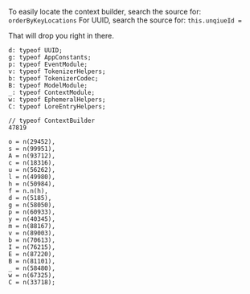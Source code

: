 To easily locate the context builder, search the source for:
  `orderByKeyLocations`
For UUID, search the source for:
  `this.unqiueId = `

That will drop you right in there.

```
d: typeof UUID;
g: typeof AppConstants;
p: typeof EventModule;
v: typeof TokenizerHelpers;
b: typeof TokenizerCodec;
B: typeof ModelModule;
_: typeof ContextModule;
w: typeof EphemeralHelpers;
C: typeof LoreEntryHelpers;
```

```
// typeof ContextBuilder
47819

o = n(29452),
s = n(99951),
A = n(93712),
c = n(18316),
u = n(56262),
l = n(49980),
h = n(50984),
f = n.n(h),
d = n(5185),
g = n(58050),
p = n(60933),
y = n(40345),
m = n(88167),
v = n(89003),
b = n(70613),
I = n(76215),
E = n(87220),
B = n(81101),
_ = n(58480),
w = n(67325),
C = n(33718);
```